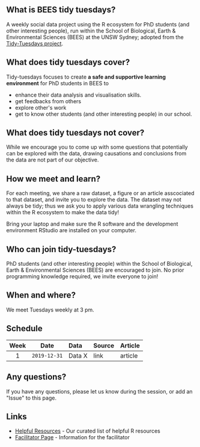 ## What is BEES tidy tuesdays?
A weekly social data project using the R ecosystem for PhD students (and other interesting people), run within the School of Biological, Earth & Environmental Sciences (BEES) at the UNSW Sydney; adopted from the [Tidy-Tuesdays project](https://github.com/rfordatascience/tidytuesday).

## What does tidy tuesdays cover?
Tidy-tuesdays focuses to create **a safe and supportive learning environment** for PhD students in BEES to
  - enhance their data analysis and visualisation skills.
  - get feedbacks from others
  - explore other's work
  - get to know other students (and other interesting people) in our school.
  
## What does tidy tuesdays not cover?

While we encourage you to come up with some questions that potentially can be explored with the data, drawing causations and conclusions from the data are not part of our objective. 

## How we meet and learn?

For each meeting, we share a raw dataset, a figure or an article asscociated to that dataset, and invite you to explore the data. The dataset may not always be tidy; thus we ask you to apply various data wrangling techniques within the R ecosystem to make the data tidy!

Bring your laptop and make sure the R software and the development environment RStudio are installed on your computer.

## Who can join tidy-tuesdays?

PhD students (and other interesting people) within the School of Biological, Earth & Environmental Sciences (BEES) are encouraged to join. No prior programming knowledge required, we invite everyone to join!  

## When and where?
We meet Tuesdays weekly at 3 pm.

## Schedule
| Week | Date | Data | Source | Article
| :---: | :---: | :--- | :--- | :---|
| 1 | `2019-12-31` | Data X | link | article|

## Any questions?
If you have any questions, please let us know during the session, or add an "Issue" to this page.

## Links
- [Helpful Resources](https://github.com/BEES-Tidy-Tuesdays/helpful-resources) - Our curated list of helpful R resources
- [Facilitator Page](https://github.com/BEES-Tidy-Tuesdays/facilitator-resources/) - Information for the facilitator
